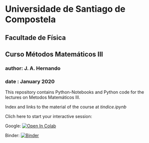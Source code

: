 # Universidade de Santiago de Compostela
## Facultade de Física
## Curso Métodos Matemáticos III
### author: J. A. Hernando
### date  : January 2020


This repository contains Python-Notebooks and Python code for the lectures
on Metodos Matemáticos III.

Index and links to the material of the course at *tindice.ipynb*

Clich here to start your interactive session:

Google: 
[![Open In Colab](https://colab.research.google.com/assets/colab-badge.svg)](https://colab.research.google.com/github/jahernando/USC-MMIII/blob/master/tindice.ipynb)

Binder:
[![Binder](https://mybinder.org/badge_logo.svg)](https://mybinder.org/v2/gh/jahernando/USC-MMIII/master)
